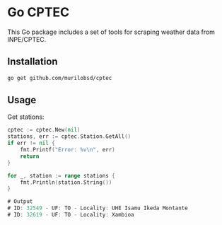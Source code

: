 # Go CPTEC

This Go package includes a set of tools for scraping weather data from INPE/CPTEC.

## Installation

```markdown
go get github.com/murilobsd/cptec
```

## Usage

Get stations:

```go
cptec := cptec.New(nil)
stations, err := cptec.Station.GetAll()
if err != nil {
    fmt.Printf("Error: %v\n", err)
    return
}

for _, station := range stations {
    fmt.Println(station.String())
}

# Output
# ID: 32549 - UF: TO - Locality: UHE Isamu Ikeda Montante
# ID: 32619 - UF: TO - Locality: Xambioa
```